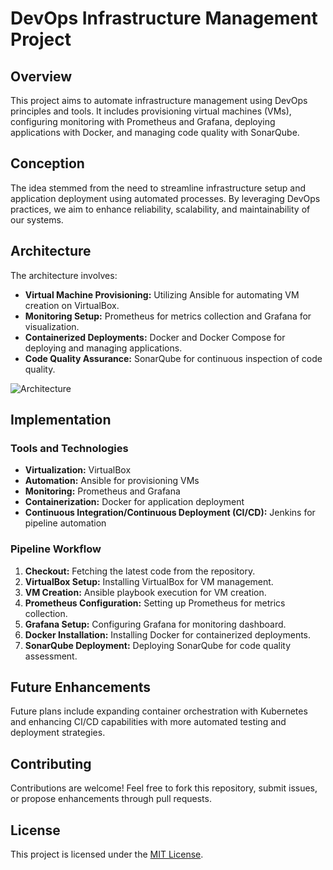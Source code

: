 # DevOps Infrastructure Management Project

## Overview
This project aims to automate infrastructure management using DevOps principles and tools. It includes provisioning virtual machines (VMs), configuring monitoring with Prometheus and Grafana, deploying applications with Docker, and managing code quality with SonarQube.

## Conception
The idea stemmed from the need to streamline infrastructure setup and application deployment using automated processes. By leveraging DevOps practices, we aim to enhance reliability, scalability, and maintainability of our systems.

## Architecture
The architecture involves:
- **Virtual Machine Provisioning:** Utilizing Ansible for automating VM creation on VirtualBox.
- **Monitoring Setup:** Prometheus for metrics collection and Grafana for visualization.
- **Containerized Deployments:** Docker and Docker Compose for deploying and managing applications.
- **Code Quality Assurance:** SonarQube for continuous inspection of code quality.

![Architecture](https://github.com/user-attachments/assets/a83eccc0-efba-494b-b85a-d49a57c4b6b6)


## Implementation
### Tools and Technologies
- **Virtualization:** VirtualBox
- **Automation:** Ansible for provisioning VMs
- **Monitoring:** Prometheus and Grafana
- **Containerization:** Docker for application deployment
- **Continuous Integration/Continuous Deployment (CI/CD):** Jenkins for pipeline automation

### Pipeline Workflow
1. **Checkout:** Fetching the latest code from the repository.
2. **VirtualBox Setup:** Installing VirtualBox for VM management.
3. **VM Creation:** Ansible playbook execution for VM creation.
4. **Prometheus Configuration:** Setting up Prometheus for metrics collection.
5. **Grafana Setup:** Configuring Grafana for monitoring dashboard.
6. **Docker Installation:** Installing Docker for containerized deployments.
7. **SonarQube Deployment:** Deploying SonarQube for code quality assessment.

## Future Enhancements
Future plans include expanding container orchestration with Kubernetes and enhancing CI/CD capabilities with more automated testing and deployment strategies.

## Contributing
Contributions are welcome! Feel free to fork this repository, submit issues, or propose enhancements through pull requests.

## License
This project is licensed under the [MIT License](LICENSE).
